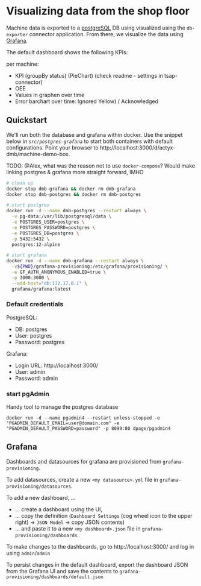 # Visualizing data from the shop floor

Machine data is exported to a [postgreSQL](https://www.postgresql.org/) DB using visualized using the `db-exporter` connector application. From there, we visualize the data using [Grafana](https://grafana.org/).

The default dashboard shows the following KPIs:

per machine:

* KPI (groupBy status) (PieChart) (check readme - settings in tsap-connector)
* OEE
* Values in graphen over time
* Error barchart over time: Ignored Yellow) / Acknowledged

## Quickstart

We'll run both the database and grafana within docker. Use the snippet below _in `src/postgres-grafana`_ to start both containers with default configurations.
Point your browser to http://localhost:3000/d/actyx-dmb/machine-demo-box.

TODO: @Alex, what was the reason not to use `docker-compose`? Would make linking postgres & grafana more straight forward, IMHO

```bash
# clean up
docker stop dmb-grafana && docker rm dmb-grafana 
docker stop dmb-postgres && docker rm dmb-postgres 

# start postgres
docker run -d --name dmb-postgres --restart always \
  -v pg-data:/var/lib/postgresql/data \
  -e POSTGRES_USER=postgres \
  -e POSTGRES_PASSWORD=postgres \
  -e POSTGRES_DB=postgres \
  -p 5432:5432 \
  postgres:12-alpine

# start grafana
docker run -d --name dmb-grafana --restart always \
  -v${PWD}/grafana-provisioning:/etc/grafana/provisioning/ \
  -e GF_AUTH_ANONYMOUS_ENABLED=true \
  -p 3000:3000 \
  --add-host="db:172.17.0.1" \
  grafana/grafana:latest
```

### Default credentials

PostgreSQL:

* DB: postgres
* User: postgres
* Password: postgres

Grafana:

* Login URL: http://localhost:3000/
* User: admin
* Password: admin

### start pgAdmin

Handy tool to manage the postgres database

`docker run -d --name pgadmin4 --restart unless-stopped -e "PGADMIN_DEFAULT_EMAIL=user@domain.com" -e "PGADMIN_DEFAULT_PASSWORD=password" -p 8099:80 dpage/pgadmin4`

## Grafana

Dashboards and datasources for grafana are provisioned from `grafana-provisioning`.

To add datasources, create a new `<my datasource>.yml` file in `grafana-provisioning/datasources`.

To add a new dashboard, ...

* ... create a dashboard using the UI,
* ... copy the definition (`Dashboard Settings` (cog wheel icon to the upper right) ->  `JSON Model` -> copy JSON contents)
* ... and paste it to a new `<my dashboard>.json` file in `grafana-provisioning/dashboards`.

To make changes to the dashboards, go to http://localhost:3000/ and log in using `admin`/`admin`

To persist changes in the default dashboard, export the dashboard JSON from the Grafana UI and save the contents to `grafana-provisioning/dashboards/default.json`
